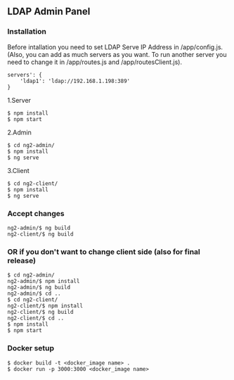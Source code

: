 LDAP Admin Panel
--------

### Installation

Before intallation you need to set LDAP Serve IP Address in /app/config.js.
(Also, you can add as much servers as you want. To run another server you need to change it in /app/routes.js and
/app/routesClient.js).
```
servers': {
    'ldap1': 'ldap://192.168.1.198:389'
}
```

1.Server
```
$ npm install
$ npm start
```
2.Admin
```
$ cd ng2-admin/
$ npm install
$ ng serve
```
3.Client
```
$ cd ng2-client/
$ npm install
$ ng serve
```
### Accept changes

```
ng2-admin/$ ng build
ng2-client/$ ng build
```

### OR  if you don't want to change client side (also for final release)

```
$ cd ng2-admin/
ng2-admin/$ npm install
ng2-admin/$ ng build
ng2-admin/$ cd ..
$ cd ng2-client/
ng2-client/$ npm install
ng2-client/$ ng build
ng2-client/$ cd ..
$ npm install
$ npm start
```

### Docker setup

```
$ docker build -t <docker_image name> .
$ docker run -p 3000:3000 <docker_image name>
```
